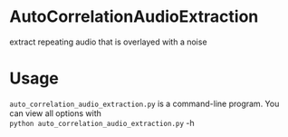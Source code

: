 # AutoCorrelationAudioExtraction
extract repeating audio that is overlayed with a noise

# Usage
`auto_correlation_audio_extraction.py` is a command-line program. 
You can view all options with \
`python auto_correlation_audio_extraction.py` -h
 
